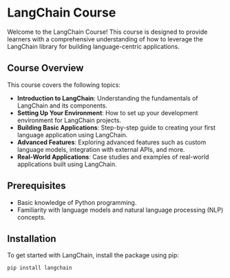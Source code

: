 # LangChain Course

Welcome to the LangChain Course! This course is designed to provide learners with a comprehensive understanding of how to leverage the LangChain library for building language-centric applications.

## Course Overview

This course covers the following topics:

- **Introduction to LangChain**: Understanding the fundamentals of LangChain and its components.
- **Setting Up Your Environment**: How to set up your development environment for LangChain projects.
- **Building Basic Applications**: Step-by-step guide to creating your first language application using LangChain.
- **Advanced Features**: Exploring advanced features such as custom language models, integration with external APIs, and more.
- **Real-World Applications**: Case studies and examples of real-world applications built using LangChain.

## Prerequisites

- Basic knowledge of Python programming.
- Familiarity with language models and natural language processing (NLP) concepts.

## Installation

To get started with LangChain, install the package using pip:

```bash
pip install langchain
